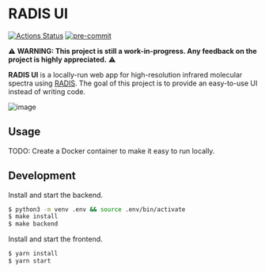 # RADIS UI

[![Actions Status](https://github.com/suzil/radis-ui/workflows/GH/badge.svg)](https://github.com/suzil/radis-ui/actions)
[![pre-commit](https://img.shields.io/badge/pre--commit-enabled-brightgreen?logo=pre-commit&logoColor=white)](https://github.com/pre-commit/pre-commit)

⚠️ **WARNING: This project is still a work-in-progress. Any feedback on the project is highly appreciated.** ⚠️

**RADIS UI** is a locally-run web app for high-resolution infrared molecular spectra using [RADIS](https://github.com/radis/radis). The goal of this project is to provide an easy-to-use UI instead of writing code.


![image](https://user-images.githubusercontent.com/16088743/103406077-b2457100-4b59-11eb-82c0-e4de027a91c4.png)


## Usage

TODO: Create a Docker container to make it easy to run locally.


## Development

Install and start the backend.

```sh
$ python3 -m venv .env && source .env/bin/activate
$ make install
$ make backend
```

Install and start the frontend.

```sh
$ yarn install
$ yarn start
```
